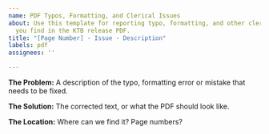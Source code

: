 ```yaml
---
name: PDF Typos, Formatting, and Clerical Issues
about: Use this template for reporting typo, formatting, and other clerical issues
  you find in the KTB release PDF.
title: "[Page Number] - Issue - Description"
labels: pdf
assignees: ''

---
```


**The Problem:**
A description of the typo, formatting error or mistake that needs to be fixed.

**The Solution:**
The corrected text, or what the PDF should look like.

**The Location:**
Where can we find it? Page numbers?
